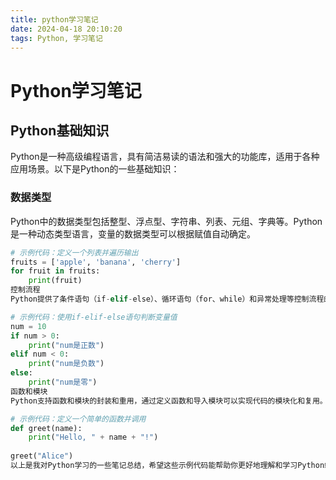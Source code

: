 ```yaml
---
title: python学习笔记
date: 2024-04-18 20:10:20
tags: Python, 学习笔记
---
```

# Python学习笔记

## Python基础知识

Python是一种高级编程语言，具有简洁易读的语法和强大的功能库，适用于各种应用场景。以下是Python的一些基础知识：

### 数据类型

Python中的数据类型包括整型、浮点型、字符串、列表、元组、字典等。Python是一种动态类型语言，变量的数据类型可以根据赋值自动确定。

```python
# 示例代码：定义一个列表并遍历输出
fruits = ['apple', 'banana', 'cherry']
for fruit in fruits:
    print(fruit)
控制流程
Python提供了条件语句（if-elif-else）、循环语句（for、while）和异常处理等控制流程的语法结构，使程序逻辑更清晰和灵活。

# 示例代码：使用if-elif-else语句判断变量值
num = 10
if num > 0:
    print("num是正数")
elif num < 0:
    print("num是负数")
else:
    print("num是零")
函数和模块
Python支持函数和模块的封装和重用，通过定义函数和导入模块可以实现代码的模块化和复用。

# 示例代码：定义一个简单的函数并调用
def greet(name):
    print("Hello, " + name + "!")
    
greet("Alice")
以上是我对Python学习的一些笔记总结，希望这些示例代码能帮助你更好地理解和学习Python编程。持续学习，不断进步！